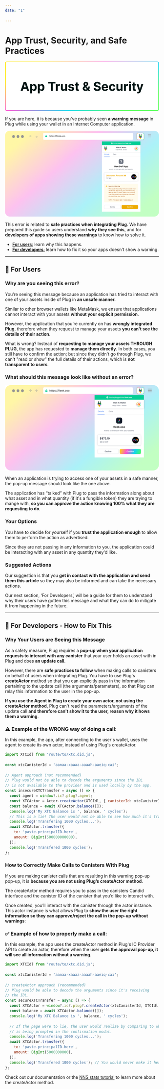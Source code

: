 ```yaml
---
date: "1"

---
```

# App Trust, Security, and Safe Practices

![](imgs/trust.png)

If you are here, it is because you've probably seen **a warning message** in Plug while using your wallet in an Internet Computer application.

![](imgs/trust-app.png)

This error is related to **safe practices when integrating Plug**. We have prepared this guide so users understand **why they see this**, and for **developers of apps showing these warnings** to know how to solve it.

- [**For users**:](#for-users) learn why this happens.
- [**For developers**:](#for-developers) learn how to fix it so your apps doesn't show a warning.

---

## 👤 For Users
### Why are you seeing this error?

You’re seeing this message because an application has tried to interact with one of your assets inside of Plug in **an unsafe manner.** 

Similar to other browser wallets like MetaMask, we ensure that applications cannot interact with your assets **without your explicit permission**. 

However, the application that you’re currently on has **wrongly integrated Plug**, therefore when they request to manage your assets **you can't see the details of their action**.

What is wrong? Instead of **requesting to manage your assets THROUGH PLUG**, the app has requested to **manage them directly**. In both cases, you still have to confirm the action; but since they didn't go through Plug, we can't "read or show" the full details of their actions, which is **not transparent to users**.

### What should this message look like without an error?
![](imgs/trust-icp.png)

When an application is trying to access one of your assets in a safe manner, the pop-up message should look like the one above.

The application has “talked” with Plug to pass the information along about what asset and in what quantity (if it's a fungible token) they are trying to mange with, **so you can approve the action knowing 100% what they are requesting to do**.

### Your Options
You have to decide for yourself if you **trust the application enough** to allow them to perform the action as advertised. 

Since they are not passing in any information to you, the application could be interacting with any asset in any quantity they'd like.

### Suggested Actions

Our suggestion is that you **get in contact with the application and send them this article** so they may also be informed and can take the necessary actions. 

Our next section, ‘For Developers’, will be a guide for them to understand why their users have gotten this message and what they can do to mitigate it from happening in the future.

---

## 🧰 For Developers - How to Fix This
### Why Your Users are Seeing this Message

As a safety measure, Plug requires a **pop-up when your application requests to interact with any canister** that your user holds an asset with in Plug and does **an update call**. 

However, there are **safe practices to follow** when making calls to canisters on behalf of users when integrating Plug. You have to use Plug's **createActor** method so that you can explicitly pass in the information pertaining to the update call (the arguments/parameters), so that Plug can relay this information to the user in the pop-up.

**If you use the Agent in Plug to create your own actor, not using the createActor method**, Plug can't read the parameters/arguments of the update call **and therefore can't show it to the user, reason why it hows them a warning**.

### ⚠️ Example of the WRONG way of doing a call:
In this example, the app, after connecting to the user's wallet, uses the agent to create its own actor, instead of using Plug's createActor.

```js
import XTCIdl from 'route/to/xtc.did.js';

const xtcCanisterId = 'aanaa-xaaaa-aaaah-aaeiq-cai';

// Agent approach (not recommended)
// Plug would not be able to decode the arguments since the IDL
// is not available to the provider and is used locally by the app.
const insecureXTCTransfer = async () => {
  const agent = window?.ic?.plug?.agent;
  const XTCActor = Actor.createActor(XTCIdl, { canisterId: xtcCanisterId });
  const balance = await XTCActor.balance([]);
  console.log('My XTC Balance is ', balance, ' cycles');
  // This is a lie! The user would not be able to see how much it's transferring in the confirmation modal.
  console.log('Transfering 1000 cycles...');
  await XTCActor.transfer({
    to: 'paste-principalID-here',
    amount: BigInt(500000000000),
  });
  console.log('Transfered 1000 cycles');
};
```

###  How to Correctly Make Calls to Canisters With Plug

If you are making canister calls that are resulting in this warning pop-up pop-up, it is **because you are not using Plug’s createActor method**. 

The createActor method requires you to pass in the canisters Candid interface and the canister ID of the canister that you’d like to interact with. 

Once created, you’ll interact with the canister through the actor instance. This actor instance is what allows Plug to **show the user the right information so they can approve/reject the call in the pop-up without warnings**: 

### ✅ Example of how to properly make a call:
In this example, the app uses the createActor method in Plug's IC Provider API to create an actor, therefore when the user **gets the approval pop-up, it will see all information without a warning**.

```js
import XTCIdl from 'route/to/xtc.did.js';

const xtcCanisterId = 'aanaa-xaaaa-aaaah-aaeiq-cai';

// createActor approach (recommended)
// Plug would be able to decode the arguments since it's receiving
// the IDL.
const secureXTCTransfer = async () => {
  const XTCActor = window?.ic?.plug?.createActor(xtcCanisterId, XTCIdl);
  const balance = await XTCActor.balance([]);
  console.log('My XTC Balance is ', balance, ' cycles');

  // If the page were to lie, the user would realize by comparing to what it
  // is being prompted in the confirmation modal.
  console.log('Transfering 1000 cycles...');
  await XTCActor.transfer({
    to: 'paste-principalID-here',
    amount: BigInt(5000000000),
  });
  console.log('Transfered 1000 cycles'); // You would never make it here cause the user would decline the sign
};
```

Check out our documentation or the [NNS stats tutorial](https://docs.plugwallet.ooo/build-an-app-examples/plug-auth-nns/) to learn more about the createActor method.